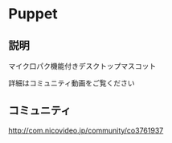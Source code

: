 # Puppet

## 説明
マイク口パク機能付きデスクトップマスコット

詳細はコミュニティ動画をご覧ください

## コミュニティ
http://com.nicovideo.jp/community/co3761937
